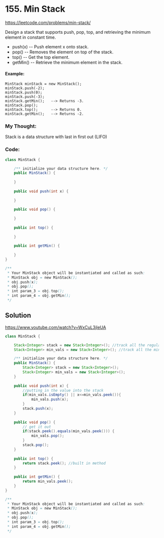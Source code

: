 # 155. Min Stack

https://leetcode.com/problems/min-stack/

Design a stack that supports push, pop, top, and retrieving the minimum element in constant time.

* push(x) -- Push element x onto stack.
* pop() -- Removes the element on top of the stack.
* top() -- Get the top element.
* getMin() -- Retrieve the minimum element in the stack.


#### Example:

```
MinStack minStack = new MinStack();
minStack.push(-2);
minStack.push(0);
minStack.push(-3);
minStack.getMin();   --> Returns -3.
minStack.pop();
minStack.top();      --> Returns 0.
minStack.getMin();   --> Returns -2.
```

### My Thought: 
Stack is a data structure with last in first out (LIFO)


### Code: 
```java
class MinStack {

    /** initialize your data structure here. */
    public MinStack() {
        
    }
    
    public void push(int x) {
        
    }
    
    public void pop() {
        
    }
    
    public int top() {
        
    }
    
    public int getMin() {
        
    }
}

/**
 * Your MinStack object will be instantiated and called as such:
 * MinStack obj = new MinStack();
 * obj.push(x);
 * obj.pop();
 * int param_3 = obj.top();
 * int param_4 = obj.getMin();
 */

```    


## Solution
https://www.youtube.com/watch?v=WxCuL3jleUA

```java
class MinStack {

    Stack<Integer> stack = new Stack<Integer>(); //track all the regular elements 
    Stack<Integer> min_vals = new Stack<Integer>(); //track all the minimum stacks

    /** initialize your data structure here. */
    public MinStack() {
        Stack<Integer> stack = new Stack<Integer>(); 
        Stack<Integer> min_vals = new Stack<Integer>(); 
    }
    
    public void push(int x) {
        //putting in the value into the stack 
        if(min_vals.isEmpty() || x<=min_vals.peek()){
            min_vals.push(x); 
        }
        stack.push(x); 
    }
    
    public void pop() {
        // get it out
        if(stack.peek().equals(min_vals.peek())) {
            min_vals.pop(); 
        }
        stack.pop(); 
    }
    
    public int top() {
        return stack.peek(); //built in method 
    }
    
    public int getMin() {
        return min_vals.peek(); 
    }
}

/**
 * Your MinStack object will be instantiated and called as such:
 * MinStack obj = new MinStack();
 * obj.push(x);
 * obj.pop();
 * int param_3 = obj.top();
 * int param_4 = obj.getMin();
 */

``` 


